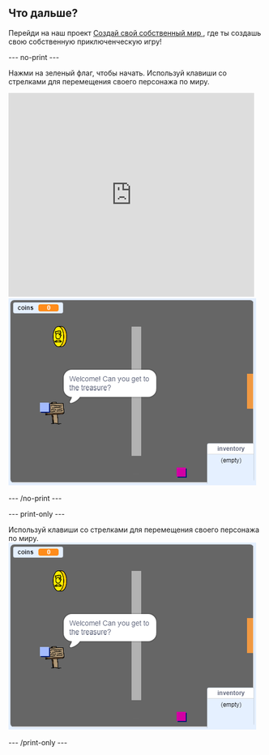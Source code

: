 ## Что дальше?

Перейди на наш проект [ Создай свой собственный мир ](https://projects.raspberrypi.org/en/projects/create-your-own-world?utm_source=pathway&utm_medium=whatnext&utm_campaign=projects), где ты создашь свою собственную приключенческую игру!

\--- no-print \---

Нажми на зеленый флаг, чтобы начать. Используй клавиши со стрелками для перемещения своего персонажа по миру.

<div class="scratch-preview">
  <iframe allowtransparency="true" width="485" height="402" src="https://scratch.mit.edu/projects/embed/258757783/?autostart=false" frameborder="0" scrolling="no"></iframe>
  <img src="images/create-showcase.png">
</div>

\--- /no-print \---

\--- print-only \---

Используй клавиши со стрелками для перемещения своего персонажа по миру. ![showcase.png](images/create-showcase.png)

\--- /print-only \---